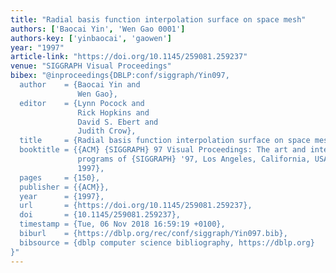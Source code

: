 ```yaml
---
title: "Radial basis function interpolation surface on space mesh"
authors: ['Baocai Yin', 'Wen Gao 0001']
authors-key: ['yinbaocai', 'gaowen']
year: "1997"
article-link: "https://doi.org/10.1145/259081.259237"
venue: "SIGGRAPH Visual Proceedings"
bibex: "@inproceedings{DBLP:conf/siggraph/Yin097,
  author    = {Baocai Yin and
               Wen Gao},
  editor    = {Lynn Pocock and
               Rick Hopkins and
               David S. Ebert and
               Judith Crow},
  title     = {Radial basis function interpolation surface on space mesh},
  booktitle = {{ACM} {SIGGRAPH} 97 Visual Proceedings: The art and interdisciplinary
               programs of {SIGGRAPH} '97, Los Angeles, California, USA, August 3-8,
               1997},
  pages     = {150},
  publisher = {{ACM}},
  year      = {1997},
  url       = {https://doi.org/10.1145/259081.259237},
  doi       = {10.1145/259081.259237},
  timestamp = {Tue, 06 Nov 2018 16:59:19 +0100},
  biburl    = {https://dblp.org/rec/conf/siggraph/Yin097.bib},
  bibsource = {dblp computer science bibliography, https://dblp.org}
}"
---
```


